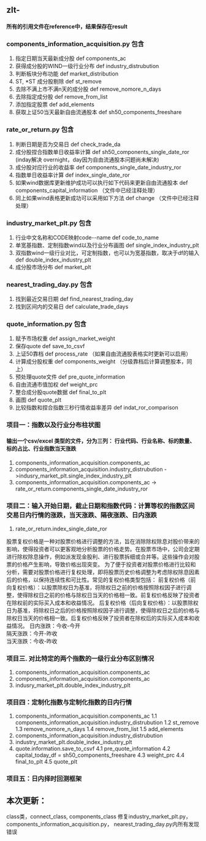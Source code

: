 ## zlt-
#### 所有的引用文件在reference中，结果保存在result

### components_information_acquisition.py 包含
1. 指定日期当天最新成分股 def components_ac  
2. 获得成分股的WIND一级行业分布 def industry_distrubution
3. 判断板块分布功能 def market_distribution
4. ST, *ST 成分股剔除 def st_remove
5. 去除不满上市不满n天的成分股 def remove_nomore_n_days
6. 去除指定成分股 def remove_from_list
7. 添加指定股票 def add_elements
8. 获取上证50当天最新自由流通股本 def sh50_components_freeshare

### rate_or_return.py 包含
1. 判断日期是否为交易日 def check_trade_da
2. 成分股捏合指数单日收益率计算 def sh50_components_single_date_ror (inday解决 overnight，day因为自由流通股本问题尚未解决)
3. 成分股对应行业的收益率 def components_single_date_industry_ror
4. 指数单日收益率计算 def index_single_date_ror
5. 如果wind数据库更新维护成功可以执行如下代码来更新自由流通股本 def components_capital_information （文件中已经注释处理）
6. 同上如果wind表格更新成功可以采用如下方法 def change （文件中已经注释处理）

### industry_market_plt.py 包含
1. 行业中文名称和CODE映射code--name def code_to_name
2. 单宽基指数、定制指数wind以及行业分布画图 def single_index_industry_plt
3. 双指数wind一级行业对比，可定制指数，也可以为宽基指数，取决于df的输入 def double_index_industry_plt
4. 成分股市场分布 def market_plt

### nearest_trading_day.py 包含
1. 找到最近交易日期 def find_nearest_trading_day
2. 找到区间内的交易日 def calculate_trade_days

### quote_information.py 包含
1. 赋予市场权重 def assign_market_weight
2. 保存quote def save_to_csvf
3. 上证50靠档 def process_rate （如果自由流通股表格实时更新可以启用）
4. 计算成分股权重 def components_weight （分级靠档后计算调整股本，同上）
5. 预处理quote文件 def pre_quote_information
6. 自由流通市值加权 def weight_prc
7. 整合成分股quote数据 def final_to_plt
8. 画图 def quote_plt
9. 比较指数和捏合指数三秒行情收益率差异 def indat_ror_comparison


### 项目一：指数以及行业分布柱状图

#### 输出一个csv/excel 类型的文件，分为三列： 行业代码、行业名称、标的数量、标的占比、行业指数当天涨跌
1. components_information_acquisition.components_ac
2. components_information_acquisition.industry_distrubution ->indusry_market_plt.single_index_industry_plt
3. components_information_acquisition.components_ac -> rate_or_return.components_single_date_industry_ror


### 项目二：输入开始日期，截止日期和指数代码：计算等权的指数区间交易日内行情的涨跌，当天涨跌、隔夜涨跌、日内涨跌
1. rate_or_return.index_single_date_ror

股票复权价格是一种对股票价格进行调整的方法，旨在消除除权除息对股价带来的影响，使得投资者可以更客观地分析股票的价格走势。在股票市场中，公司会定期进行除权除息操作，例如派发现金股利、进行股票拆细或合并等。这些操作会对股票的价格产生影响，导致价格出现突变。
为了便于投资者对股票价格进行比较和分析，需要对股票价格进行复权处理，即将股票历史价格调整为考虑除权除息因素后的价格，以保持连续性和可比性。常见的复权价格类型包括：
前复权价格（前向复权价格）：以股票除权日为基准，将除权日之前的价格按照除权因子进行调整，使得除权日之前的价格与除权日当天的价格相一致。前复权价格反映了投资者在除权前的实际买入成本和收益情况。
后复权价格（后向复权价格）：以股票除权日为基准，将除权日之后的价格按照除权因子进行调整，使得除权日之后的价格与除权日当天的价格相一致。后复权价格反映了投资者在除权后的实际买入成本和收益情况。
日内涨跌：今收-今开        
隔天涨跌：今开-昨收       
当天涨跌：今收-昨收


### 项目三. 对比特定的两个指数的一级行业分布区别情况
1. components_information_acquisition.components_ac
2. components_information_acquisition.components_ac
3. indusry_market_plt.double_index_industry_plt


### 项目四：定制化指数与定制化指数的日内行情
1. components_information_acquisition.components_ac
   1.1 components_information_acquisition.industry_distrubution
   1.2 st_remove
   1.3 remove_nomore_n_days
   1.4 remove_from_list
   1.5 add_elements
2. components_information_acquisition.industry_distrubution
3. industry_market_plt.double_index_industry_plt
4. quote.information.save_to_csvf
   4.1 pre_quote_information
   4.2 capital_today_df = sh50_components_freeshare
   4.3 weight_prc
   4.4 final_to_plt
   4.5 quote_plt

### 项目五：日内择时回测框架


## 本次更新：
class类，connect_class, components_class 
修复industry_market_plt.py， components_information_acquisition.py， nearest_trading_day.py内所有发现错误

